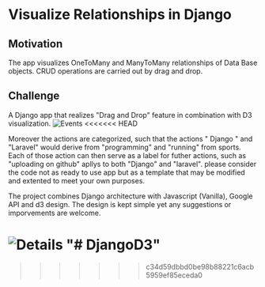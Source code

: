 # Visualize Relationships in Django


## Motivation
The app visualizes OneToMany and ManyToMany relationships of Data Base objects.  CRUD operations are carried out by drag and drop. 

## Challenge
A Django app that realizes "Drag and Drop" feature in combination with D3 visualization. 
![Events](Events.jpg?raw=true "Events")
<<<<<<< HEAD

Moreover the actions are categorized, such that the actions " Django " and "Laravel"  would derive from "programming" and "running" from sports. 
Each of those action can then serve as a label for futher actions, such as "uploading on github" apllys to both "Django" and "laravel". 
please consider the code not as ready to use app but as a template that may be modified and extented to meet your own purposes. 


The project combines Django architecture with Javascript (Vanilla), Google API and d3 design.
The design is kept simple yet any suggestions or imporvements are welcome. 

![Details](Details.jpg?raw=true "Details")
"# DjangoD3" 
=======
>>>>>>> c34d59dbbd0be98b88221c6acb5959ef85eceda0
